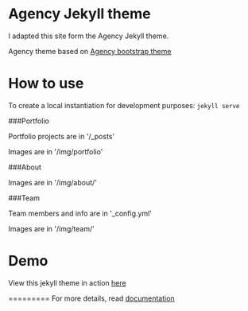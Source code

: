 Agency Jekyll theme
====================
I adapted this site form the Agency Jekyll theme.

Agency theme based on [Agency bootstrap theme ](https://startbootstrap.com/template-overviews/agency/)

# How to use
To create a local instantiation for development purposes:
```jekyll serve```

###Portfolio 

Portfolio projects are in '/_posts'

Images are in '/img/portfolio'

###About

Images are in '/img/about/'

###Team

Team members and info are in '_config.yml'

Images are in '/img/team/'


# Demo

View this jekyll theme in action [here](https://y7kim.github.io/agency-jekyll-theme)

=========
For more details, read [documentation](http://jekyllrb.com/)
